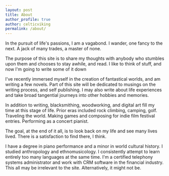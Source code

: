 ```yaml
---
layout: post
title: About
author_profile: true
author: celticviking
permalink: /about/
---
```


In the pursuit of life's passions, I am a vagabond. I wander, one fancy to the next. A jack of many trades, a master of none. 

The purpose of this site is to share my thoughts with anybody who stumbles upon them and chooses to stay awhile, and read. I like to think of stuff, and now I'm going to write some of it down

I've recently immersed myself in the creation of fantastical worlds, and am writing a few novels. Part of this site will be dedicated to musings on the writing process, and self publishing. I may also write about life experiences and take broad tangential journeys into other hobbies and memories.

In addition to writing, blacksmithing, woodworking, and digital art fill my time at this stage of life. Prior eras included rock climbing, camping, golf. Traveling the world. Making games and composing for indie film festival entries. Performing as a concert pianist. 

The goal, at the end of it all, is to look back on my life and see many lives lived. There is a satisfaction to find there, I think.

I have a degree in piano performance and a minor in world cultural history. I studied anthropology and ethnomusicology. I consistently attempt to learn entirely too many languages at the same time. I'm a certified telephony systems administrator and work with CRM software in the financial industry. This all may be irrelevant to the site. Alternatively, it might not be.